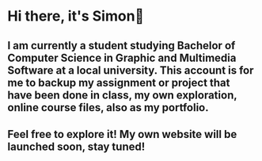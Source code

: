 # Hi there, it's Simon👋

## I am currently a student studying Bachelor of Computer Science in Graphic and Multimedia Software at a local university. This account is for me to backup my assignment or project that have been done in class, my own exploration, online course files, also as my portfolio.

## Feel free to explore it! My own website will be launched soon, stay tuned!
